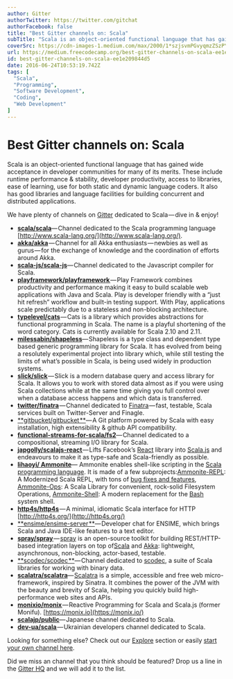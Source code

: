 ```yaml
---
author: Gitter
authorTwitter: https://twitter.com/gitchat
authorFacebook: false
title: "Best Gitter channels on: Scala"
subTitle: "Scala is an object-oriented functional language that has gained wide acceptance in developer communities for many of its merits. These in..."
coverSrc: https://cdn-images-1.medium.com/max/2000/1*szjsvmPGvyqmzZSzPYIXfw.png
url: https://medium.freecodecamp.org/best-gitter-channels-on-scala-ee1e209844d5
id: best-gitter-channels-on-scala-ee1e209844d5
date: 2016-06-24T10:53:19.742Z
tags: [
  "Scala",
  "Programming",
  "Software Development",
  "Coding",
  "Web Development"
]
---
```

# Best Gitter channels on: Scala

Scala is an object-oriented functional language that has gained wide acceptance in developer communities for many of its merits. These include runtime performance & stability, developer productivity, access to libraries, ease of learning, use for both static and dynamic language coders. It also has good libraries and language facilities for building concurrent and distributed applications.

We have plenty of channels on [Gitter](https://gitter.im/) dedicated to Scala — dive in & enjoy!

*   [**scala/scala**](https://gitter.im/scala/scala?utm_source=blog&utm_medium=content&utm_campaign=scala)— Channel dedicated to the Scala programming language [http://www.scala-lang.org/](http://www.scala-lang.org/).
*   [**akka/akka**](https://gitter.im/akka/akka?utm_source=blog&utm_medium=content&utm_campaign=scala) — Channel for all Akka enthusiasts — newbies as well as gurus — for the exchange of knowledge and the coordination of efforts around Akka.
*   [**scala-js/scala-js**](https://gitter.im/scala-js/scala-js?utm_source=blog&utm_medium=content&utm_campaign=scala)— Channel dedicated to the Javascript compiler for Scala.
*   [**playframework/playframework** ](https://gitter.im/playframework/playframework?utm_source=blog&utm_medium=content&utm_campaign=scala)— Play Framework combines productivity and performance making it easy to build scalable web applications with Java and Scala. Play is developer friendly with a “just hit refresh” workflow and built-in testing support. With Play, applications scale predictably due to a stateless and non-blocking architecture.
*   [**typelevel/cats**](https://gitter.im/typelevel/cats?utm_source=blog&utm_medium=content&utm_campaign=scala) — Cats is a library which provides abstractions for functional programming in Scala. The name is a playful shortening of the word category. Cats is currently available for Scala 2.10 and 2.11.
*   [**milessabin/shapeless**](https://gitter.im/milessabin/shapeless?utm_source=blog&utm_medium=content&utm_campaign=scala)— Shapeless is a type class and dependent type based generic programming library for Scala. It has evolved from being a resolutely experimental project into library which, while still testing the limits of what’s possible in Scala, is being used widely in production systems.
*   [**slick/slick**](https://gitter.im/slick/slick?utm_source=blog&utm_medium=content&utm_campaign=scala) — Slick is a modern database query and access library for Scala. It allows you to work with stored data almost as if you were using Scala collections while at the same time giving you full control over when a database access happens and which data is transferred.
*   [**twitter/finatra**](https://gitter.im/twitter/finatra?utm_source=blog&utm_medium=content&utm_campaign=scala) — Channel dedicated to [Finatra](https://twitter.github.io/finatra/) — fast, testable, Scala services built on Twitter-Server and Finagle.
*   [**gitbucket/gitbucket **](https://gitter.im/gitbucket/gitbucket?utm_source=blog&utm_medium=content&utm_campaign=scala)— A Git platform powered by Scala with easy installation, high extensibility & github API compatibility.
*   [**functional-streams-for-scala/fs2**](https://gitter.im/functional-streams-for-scala/fs2)— Channel dedicated to a compositional, streaming I/O library for Scala.
*   [**japgolly/scalajs-react** ](https://gitter.im/japgolly/scalajs-react?utm_source=blog&utm_medium=content&utm_campaign=scala)— Lifts Facebook’s [React](https://facebook.github.io/react/) library into [Scala.js](http://www.scala-js.org/) and endeavours to make it as type-safe and Scala-friendly as possible.
*   [**lihaoyi/ Ammonite**](https://gitter.im/lihaoyi/Ammonite?utm_source=blog&utm_medium=content&utm_campaign=scala)— Ammonite enables shell-like scripting in the [Scala programming language](https://www.scala-lang.org/). It is made of a few subprojects:[Ammonite-REPL](http://www.lihaoyi.com/Ammonite/#Ammonite-REPL): A Modernized Scala REPL, with tons of [bug fixes and features](http://www.lihaoyi.com/Ammonite/#Features), [Ammonite-Ops](http://www.lihaoyi.com/Ammonite/#Ammonite-Ops): A Scala Library for convenient, rock-solid Filesystem Operations, [Ammonite-Shell](http://www.lihaoyi.com/Ammonite/#Ammonite-Shell): A modern replacement for the [Bash](https://en.wikipedia.org/wiki/Bash_%28Unix_shell%29) system shell.
*   [**http4s/http4s**](https://gitter.im/http4s/http4s?utm_source=blog&utm_medium=content&utm_campaign=scala) — A minimal, idiomatic Scala interface for HTTP [http://http4s.org/](http://http4s.org/)
*   [**ensime/ensime-server **](https://gitter.im/ensime/ensime-server?utm_source=blog&utm_medium=content&utm_campaign=scala)— Developer chat for ENSIME, which brings Scala and Java IDE-like features to a text editor.
*   [**spray/spray** ](https://gitter.im/spray/spray?utm_source=blog&utm_medium=content&utm_campaign=scala)— [spray](http://spray.io) is an open-source toolkit for building REST/HTTP-based integration layers on top of[Scala](http://www.scala-lang.org/) and [Akka](http://akka.io/): lightweight, asynchronous, non-blocking, actor-based, testable.
*   [**scodec/scodec **](https://gitter.im/scodec/scodec?utm_source=blog&utm_medium=content&utm_campaign=scala)— Channel dedicated to [scodec](http://scodec.org), a suite of Scala libraries for working with binary data.
*   [**scalatra/scalatra**](https://gitter.im/scalatra/scalatra?utm_source=blog&utm_medium=content&utm_campaign=scala)— [Scalatra](http://scalatra.org) is a simple, accessible and free web micro-framework, inspired by Sinatra. It combines the power of the JVM with the beauty and brevity of Scala, helping you quickly build high-performance web sites and APIs.
*   [**monixio/monix** ](https://gitter.im/monixio/monix?utm_source=blog&utm_medium=content&utm_campaign=scala)— Reactive Programming for Scala and Scala.js (former Monifu). [https://monix.io](https://monix.io/)
*   [**scalajp/public**](https://gitter.im/scalajp/public?utm_source=blog&utm_medium=content&utm_campaign=scala)— Japanese channel dedicated to Scala.
*   [**dev-ua/scala** ](https://gitter.im/dev-ua/scala?utm_source=blog&utm_medium=content&utm_campaign=scala)— Ukrainian developers channel dedicated to Scala.

Looking for something else? Check out our [Explore](https://gitter.im/explore/tags/javascript,php,ruby) section or easily [start your own channel here](https://gitter.im/home#createroom).

Did we miss an channel that you think should be featured? Drop us a line in the [Gitter HQ](https://gitter.im/gitterHQ/gitter) and we will add it to the list.








